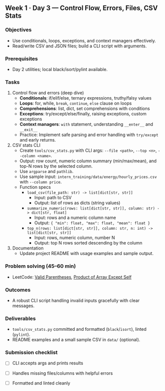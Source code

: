 ## Week 1 · Day 3 — Control Flow, Errors, Files, CSV Stats

### Objectives
- Use conditionals, loops, exceptions, and context managers effectively.
- Read/write CSV and JSON files; build a CLI script with arguments.

### Prerequisites
- Day 2 utilities; local black/isort/pylint available.

### Tasks
1) Control flow and errors (deep dive)
   - **Conditionals**: if/elif/else, ternary expressions, truthy/falsy values
   - **Loops**: for, while, `break`, `continue`, `else` clause on loops
   - **Comprehensions**: list, dict, set comprehensions with conditions
   - **Exceptions**: try/except/else/finally, raising exceptions, custom exceptions
   - **Context managers**: `with` statement, understanding `__enter__` and `__exit__`
   - Practice: Implement safe parsing and error handling with `try/except` and early returns.
2) CSV stats CLI
   - Create `tools/csv_stats.py` with CLI args: `--file <path>`, `--top <n>`, `--column <name>`.
   - Output: row count, numeric column summary (min/max/mean), and top-N rows by the selected column.
   - Use `argparse` and `pathlib`.
   - Use sample input: `intern_training/data/energy/hourly_prices.csv` with `--column price`.
   - Function specs
     - `load_csv(file_path: str) -> list[dict[str, str]]`
       - Input: path to CSV
       - Output: list of rows as dicts (string values)
     - `summarize_numeric(rows: list[dict[str, str]], column: str) -> dict[str, float]`
       - Input: rows and a numeric column name
       - Output: `{ "min": float, "max": float, "mean": float }`
     - `top_n(rows: list[dict[str, str]], column: str, n: int) -> list[dict[str, str]]`
       - Input: rows, numeric column, number N
       - Output: top N rows sorted descending by the column
3) Documentation
   - Update project README with usage examples and sample output.

### Problem solving (45–60 min)
- LeetCode: [Valid Parentheses](https://leetcode.com/problems/valid-parentheses/), [Product of Array Except Self](https://leetcode.com/problems/product-of-array-except-self/)

### Outcomes
- A robust CLI script handling invalid inputs gracefully with clear messages.

### Deliverables
- `tools/csv_stats.py` committed and formatted (`black`/`isort`), linted (`pylint`).
- README examples and a small sample CSV in `data/` (optional).

### Submission checklist
- [ ] CLI accepts args and prints results
- [ ] Handles missing files/columns with helpful errors
- [ ] Formatted and linted cleanly


